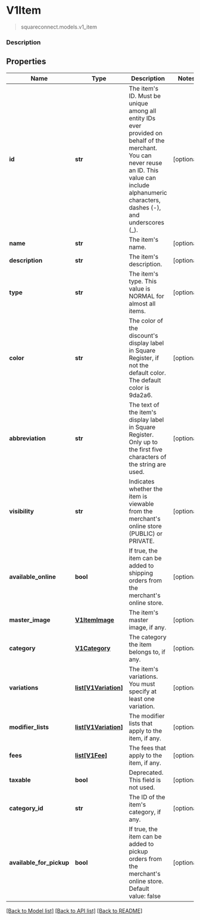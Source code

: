 # V1Item
> squareconnect.models.v1_item

### Description

## Properties
Name | Type | Description | Notes
------------ | ------------- | ------------- | -------------
**id** | **str** | The item&#39;s ID. Must be unique among all entity IDs ever provided on behalf of the merchant. You can never reuse an ID. This value can include alphanumeric characters, dashes (-), and underscores (_). | [optional]
**name** | **str** | The item&#39;s name. | [optional]
**description** | **str** | The item&#39;s description. | [optional]
**type** | **str** | The item&#39;s type. This value is NORMAL for almost all items. | [optional]
**color** | **str** | The color of the discount&#39;s display label in Square Register, if not the default color. The default color is 9da2a6. | [optional]
**abbreviation** | **str** | The text of the item&#39;s display label in Square Register. Only up to the first five characters of the string are used. | [optional]
**visibility** | **str** | Indicates whether the item is viewable from the merchant&#39;s online store (PUBLIC) or PRIVATE. | [optional]
**available_online** | **bool** | If true, the item can be added to shipping orders from the merchant&#39;s online store. | [optional]
**master_image** | [**V1ItemImage**](V1ItemImage.md) | The item&#39;s master image, if any. | [optional]
**category** | [**V1Category**](V1Category.md) | The category the item belongs to, if any. | [optional]
**variations** | [**list[V1Variation]**](V1Variation.md) | The item&#39;s variations. You must specify at least one variation. | [optional]
**modifier_lists** | [**list[V1Variation]**](V1Variation.md) | The modifier lists that apply to the item, if any. | [optional]
**fees** | [**list[V1Fee]**](V1Fee.md) | The fees that apply to the item, if any. | [optional]
**taxable** | **bool** | Deprecated. This field is not used. | [optional]
**category_id** | **str** | The ID of the item&#39;s category, if any. | [optional]
**available_for_pickup** | **bool** | If true, the item can be added to pickup orders from the merchant&#39;s online store. Default value: false | [optional]

[[Back to Model list]](../README.md#documentation-for-models) [[Back to API list]](../README.md#documentation-for-api-endpoints) [[Back to README]](../README.md)


